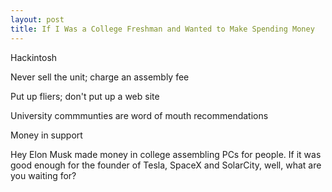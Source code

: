 ```yaml
---
layout: post
title: If I Was a College Freshman and Wanted to Make Spending Money
---
```

Hackintosh 

Never sell the unit; charge an assembly fee

Put up fliers; don't put up a web site

University commmunties are word of mouth recommendations

Money in support

Hey Elon Musk made money in college assembling PCs for people.  If it was good enough for the founder of Tesla, SpaceX and SolarCity, well, what are you waiting for?